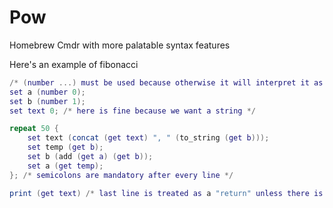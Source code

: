 # Pow
Homebrew Cmdr with more palatable syntax features

Here's an example of fibonacci
```lua
/* (number ...) must be used because otherwise it will interpret it as a string */
set a (number 0);
set b (number 1);
set text 0; /* here is fine because we want a string */

repeat 50 {
    set text (concat (get text) ", " (to_string (get b)));                     
    set temp (get b);
    set b (add (get a) (get b));
    set a (get temp);
}; /* semicolons are mandatory after every line */

print (get text) /* last line is treated as a "return" unless there is semicolon */
```